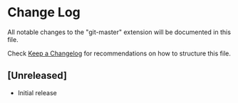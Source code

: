 # Change Log

All notable changes to the "git-master" extension will be documented in this file.

Check [Keep a Changelog](http://keepachangelog.com/) for recommendations on how to structure this file.

## [Unreleased]

- Initial release